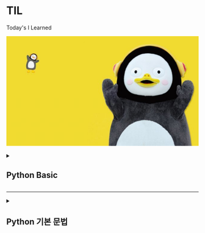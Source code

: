 # TIL
Today's I Learned

![펭하](/Git%20basic/img/ps.jpg)

<details>
  <summary> <h2>Python Basic</h2>  </summary>
<div markdown="1">
  
1) Python 특징
  
    * 인터프리터 언어 -> 컴파일러 언어에 비해 상대적으로 속도는 느리지만 프로그래밍이 용이함
    * 타 언어에 비해 문법이 간결하고 유연
  
2) 객체 지향 프로그래밍
  
  -> 프로그래밍에는 객체지향과 절차 지향 프로그래밍이 존재함.
     일반적으로 실생활에 쓰는 모든 것을 객체라고 하며, 객체지향 프로그래밍이란
     프로그램에 필요한 객체를 파악하고, 각각의 객체들의 역할이 무엇인지 정의하여 객체들 간의 
     상호작용을 통해 프로그램을 만드는 것.

     객체(Object)는 클래스라는 틀에서 생겨난 실체(Instance)임

     객체지향 프로그램은 객체와 객체간의 연결로 이루어져있으며, 객체 안에 자료구조와 알고리즘 있음.

   * 객체 지향 vs 절차 지향 프로그래밍
    -> 객체 지향 : 누가 어떤 일을 할 것 인가?
         * 대형 프로그래밍은 많은 기능을 수반하므로 객체 지향에 적합

       절차 지향 : 어떤 절차를 통해 일을 할 것 인가?
         * 소형 프로그래밍의 경우 적은 기능을 수반하므로 프로그래밍이 용이한 절차 지향이 적합

   * 객체지향 프로그래밍 특징
  
    1. 추상화
      * 객체들의 공통적 특징을 도출하는 것
      * 객체 지향적 관점에서는 클래스를 정의하는 것 : 추상화
  
    2. 캡슐화 
      * 구현되는 부분을 외부에 드러내지 않도록 정보를 은닉
      * 객체가 독립적 역할을 할 수 있도록 데이터와 기능을 하나로 묶어 관리
      * 외부와 상호작용할 때 메소드를 활용
  
    3. 상속성
      * 하나의 클래스가 가진 특성을 다른 클래스가 그대로 물려받을 수 있음
      * 이미 작성된 클래스를 받아 새로운 클래스를 생성
      * 기존 코드를 재활용하여 생산력 향상
  
    4. 다형성
      * 약간 다른 방법으로 동작하는 함수를 동일한 이름으로 호출
      * 동일한 명령의 해석을 연결된 객체에 의존
      * 오버라이딩(Overriding) : 부모클래스의 메소드와 같은 이름을 사용하며 매개변수도 같되 내부 소스를 재정의하는 것
      * 오버로딩(Overloading) : 같은 이름의 함수를 여러 개 정의한 후 매개변수를 다르게 하여 같은 이름을 경우에 따라 호출하여 사용하는 것
  
    5. 동적바인딩
      * 함수를 호출하면 동적 바인딩을 통해 파생 클래스에 오버라이딩된 함수가 실행
      * 프로그래밍의 유연성을 높여주며 파생 클래스에서 재정의한 함수의 호출을 보장

  -> 객체 지향 프로그래밍의 장점
  
    1. 소프트웨어 생산성 향상
    2. 현실 세계에 대한 모델링 용이
    3. 보안성 향상

  -> 객체 지향 프로그래밍의 단점
  
    1. 느린 실행 속도 (캡슐화와 격리구조 때문에 절차지향에 비해 느림)
    2. 객체지향에서는 모든 것을 객체로 생각하므로 메모리와 연산에 비용 소모
    3. 설계 시 작은 규모의 프로젝트의 경우 절차지향에 비해 복잡

</div>
</details>
<hr>
<details>
<summary><h2> Python 기본 문법 </h2></summary>
<div markdown="1">
1. 들여쓰기(Space Sensitive)
  
      -  문장을 구분할 때, 중괄호대신 들여쓰기 사용
         들여쓰기는 4칸 띄우기 혹은 Tap
         Tap과 4칸 띄워쓰기 혼용금지, 한가지 종류로만 사용
         원칙적으로는 공백(빈칸)을 권장
    
2. 주석 (Comment)
  
  -  코드를 보다 이해하기 쉽게하여 분석 및 수정이 용이
     주석은 코드에 영향을 줒 않으며, 개발 간 편의를 위해 사용
    한줄 주석 : #
    여러줄 주석 : ''' ~~ '''
    주석 단축키 : 컨트롤 + /

3. 변수(Variable)
  
  -- 데이터를 저장하기 위해 사용
     변수를 사용하면 복잡한 값을 쉽게 사용할 수 있음
     동일 변수에 다른 데이터를 언제든 할당(저장) 가능

    변수의 할당 => 변수(Variable) = 값 (Value)

    각 변수의 값을 바꿔서 저장 -> pythonic한 방법 => x, y = y, x

    식별자
      변수 이름 규칙
       1. 식별자의 이름은 영문 알파벳 , 언더스코어(_) , 숫자로 구성
       2. 첫 글자에 숫자가 올 수 없음
       3. 길이 제한이 없고 대소문자를 구분
       4. 파이썬에 미리 예약된 예약어는 사용 불가
       5. 내장 함수나 모듈 등의 이름도 사용하지 않아야 함

4. 연산자
  
  -- 기본적인 사칙연산에 사용
      + : 덧셈
      - : 뺄셈
      * : 곱셈
      / : 나눗셈
      // : 몫
      ** : 제곱
      % : 나머지

5. 자료형 
  
  -- Python에서 사용할 수 있는 데이터의 Type

     (Data Type)  _ Boolean Type    _ Int
                 |                 |
                 |_ Numeric Type __|_ Float
                 |                 |
                 |_ String Type    |_ Complex

  1) Numeric Type (수치형 자료형)
    ㄱ) Int (정수)
        -> 진수표현 가능 (2진수 : 0b, 8진수 : 0o , 16진수 : 0x )
    ㄴ) Float (실수 자료형)
        -> 실수의 값을 처리할 때 의도하지 않은 값이 나올 수 있음
        (3.2 - 3.1 = 0.100000000000009)

        -> 부동소수점 때문 (Floating point rounding error)
         * 컴퓨터는 2진수를 사용하여 10진수 0.1은 2진수로 표현하면 01.00011001100110.... 으로
         * 무한대로 반복, 무한대 숫자를 그대로 저장할 수 없어 근사값만 표시
         * 매우 작은 수를 이용하여 비교하거나 math 모듈을 이용하여 해결 가능

  2) String Type (문자열 자료형)
    -- 모든 문자는 Str tpye
       작은 따옴표 ' 또는 큰 따옴표 " 를 이용하여 표기
       '우리는 "하나"' 또는 "우리는 '하나'" 와 같이 중첩하여 사용 가능

    * Escape sequence
      역슬래시 \ 뒤에 특정 문자가 와서 기능을 하는 문자
        \n : 줄바꿈
        \t : 탭
        \r : 캐리지 리턴
        \0 : null
        \\ : \
        \' : '
        \" : "

    * 문자열 연산
      "A" + "B" = "AB"
      "A" * 3 = "AAA"

    * f-string : print(f'Hello, {name}! 성적은 {score}')
        -> name = A , score = 80 일 때, 츨력값은 Hello, A! 성적은 80

  3) None
    -- 값이 없음을 표현하기 위해 None 타입 존재
       일반적으로 반환 값이 없는 함수에서 사용하기도 함

  4) Boolean 
    -- True 와 False를 값으로 가지며 참과 거짓을 표현

    * 비교 연산자
      < , > : 초과, 미만
      <=, >= : 이상, 이하
      == : 동일
      != : 같지 않음
      is : 객체 아이덴티티 (OPP)
      is not : 객체 아이덴티티가 아닌 경우 

    * 논리 연산자
      and = 둘 모두 True일 때, True
      or = 둘 중 하나만 True 면 True
      Not = True -> False , False -> True
      -> not, and, or 순으로 우선순위가 높음

    * Falsy : False는 아니지만 False로 취급되는 값
      -> 0, 0.0 , () , [], {}, None, ""

6. 컨테이너
        
  -- 여러 개의 값을 담을 수 있는 객체, 서로 다른 자료형을 저장할 수 있음
     컨테이너는 순서가 있는 Ordered Data 와 순서가 없는 Unordered Data로 구분
     (순서가 있다 = 정렬되어 있다는 의미는 아님)

    컨테이너 분류                        __ 리스트
                                       |
                 __ 시퀀스형 (순서 o) __|__ 튜플
                |                      |
    Container   |                      |__ 레인지
                |
                |__ 비시퀀스형 (순서 x) ____ 세트
                                        |
                                        |__ 딕셔너리

  1) 시퀀스형
        
    ㄱ) 리스트 : 여러 개의 값을 순서가 있는 구조로 저장하고싶을 때 사용
        -> 어떤 자료형도 저장 가능, 생성된 후 내용 변경 가능
           인덱스를 이용해 데이터에 접근 가능
    ㄴ) 튜플 : 여러 개의 값을 순서가 있는 구조로 저장하고 싶을 때 사용
        -> 리스트와 달리 담고 있는 값은 변경 불가능, 인덱스로 접근은 가능
           단일 항목의 경우 : 하나의 항목으로 구성된 튜플은 생성 시 값 뒤에 쉼표를 붙임
           복수 항목의 경우 : 마지막에 쉼표는 없어도 되지만, 넣는 것을 권장
           튜플 대입 -> x,y = 1, 2 라는 변수 선언은 실제로는 튜플로 처리
                       x,y = (1, 2)
    ㄷ) 레인지 : 숫자의 시퀀스를 나타내기 위해 사용, 주로 반복문과 함께 사용
        -> range(n) : 0~ n-1 까지의 숫자
           range(n,m) : n ~ m-1 까지의 숫자
           range(n, m, s) : n ~ m-1 까지 s씩 증가

    * 슬라이싱 연산자 : 시퀀스를 특정 단위로 슬라이싱 가능
        
      * 인덱스와 콜론을 사용하여 문자열의 특정 부분만 잘라낼 수 있음
      * 리스트, 튜플, range, 문자열에 사용가능
      * [n : m] -> n번쨰 ~ m-1 번째
      * [n : m : k] -> n ~ m-1 까지 k간격으로 슬라이싱

  2) 비시퀀스형
        
    ㄱ) 셋 : 중복되는 요소 없이, 순서에 상관없는 데이터의 묶음
             순서가 없으므로 인덱스를 통한 접근 불가능
             수학에서 집합을 표현한 컨데이너
             담고있는 요소를 삽입, 변경, 삭제 가능 (mutable 자료형)
        * 셋 연산자 
          * | : 합집합
          * & : 교집협
          * - : 차집합
          * ^ : 대칭차집합 
    ㄴ) 딕셔너리 : 키 - 값 (key - value) 쌍으로 이루어진 자료형
        key 는 변경 불가능한 (immutable) 자료형만 활용 가능
        * string, integer, float, boolean, tuple, range
        value 는 모든 데이터 사용 가능

7. 형변환
        
  -> 파이썬에서 데이터 형태는 서로 변환할 수 있음
        
    1) 암시적 형변환 : 사용자가 의도하지 않고 파이썬 내부적으로 자료형을 변환 (bool, int, float)
    2) 명시적 형변환 : 사용자가 특정 함수를 활용하여 의도적으로 자료형을 변환 (int, float, str )

</div>
</details>

